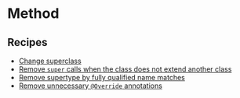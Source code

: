# Method

## Recipes

* [Change superclass](./changesupertype.md)
* [Remove `super` calls when the class does not extend another class](./removeunnecessarysupercalls.md)
* [Remove supertype by fully qualified name matches](./removesupertypebytype.md)
* [Remove unnecessary `@Override` annotations](./removeunnecessaryoverride.md)


